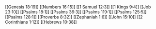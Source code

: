 [[Genesis 18:19]]
[[Numbers 16:15]]
[[1 Samuel 12:3]]
[[1 Kings 9:4]]
[[Job 23:10]]
[[Psalms 18:1]]
[[Psalms 36:3]]
[[Psalms 119:1]]
[[Psalms 125:5]]
[[Psalms 128:1]]
[[Proverbs 8:32]]
[[Zephaniah 1:6]]
[[John 15:10]]
[[2 Corinthians 1:12]]
[[Hebrews 10:38]]
